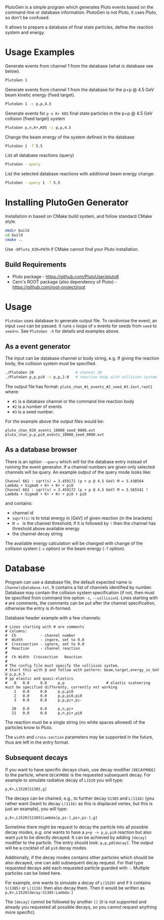 
PlutoGen is a simple program which generates Pluto events based on the command-line or database information.
PlutoGen is not Pluto, it uses Pluto, so don't be confused.

It allows to prepare a database of final state particles, define the reaction system and energy.

# Usage Examples

Generate events from channel 1 from the database (what is database see below).
```bash
PlutoGen 1
```
Generate events from channel 1 from the database for the p+p @ 4.5 GeV beam kinetic energy (fixed target).
```bash
PlutoGen 1 -c p,p,4.5
```
Generate events for `p n K+ K0S` final state particles in the p+p @ 4.5 GeV collision (fixed target) system
```bash
PlutoGen p,n,K+,K0S -c p,p,4.5
```
Change the beam energy of the system defined in the database
```bash
PlutoGen 1 -T 5.5
```
List all database reactions (query)
```bash
PlutoGen --query
```
List the selected database reactions with additional beam energy change:
```bash
PlutoGen --query 1 -T 5.5
```
# Installing PlutoGen Generator

Installation in based on CMake build system, and follow standard CMake style.
```bash
mkdir build
cd build
cmake ..
```
Use `-DPluto_DIR=PATH` if CMake cannot find your Pluto installation.

## Build Requirements

* Pluto package - https://github.com/PlutoUser/pluto6
* Cern's ROOT package (also dependency of Pluto) - https://github.com/root-project/root

# Usage

`PlutoGen` uses database to generate output file. To randomise the event, an input `seed` can be passed. It runs `n` loops of `e` events for seeds from `seed` to `seed+n`. See `PlutoGen -h` for details and examples above.

## As a event generator

The input can be database channel or body string, e.g. If giving the reaction body, the collision system must be specified.
```bash
./PlutoGen 20                   # channel 20
./PlutoGen p,p,pi0 -c p,p,2.0   # reaction body with collision system
```
The output file has format: `pluto_chan_#1_events_#2_seed_#3.{evt,root}` where:
* `#1` is a database channel or the command line reaction body
* `#2` is a number of events
* `#3` is a seed number.

For the example above the output files would be:
```
pluto_chan_020_events_10000_seed_0000.evt
pluto_chan_p,p,pi0_events_10000_seed_0000.evt
```

## As a database browser
There is an option `--query` which will list the database entry instead of running the event generator. If a channel numbers are given only selected channels will be query. An example output of the query mode looks like:
```text
Channel 661 : sqrt(s) = 3.459172 (p + p @ 4.5 GeV) M = 3.430564   Lambda + Sigma0 + K+ + K+ + pi0
Channel 662 : sqrt(s) = 3.459172 (p + p @ 4.5 GeV) M = 3.565541 ! Lambda + Sigma0 + K+ + K+ + pi0 + pi0
```
and contains:
* channel id
* `sqsrt(s)` is to total energy in [GeV] of given reaction (in the brackets)
* `M = `  is the channel threshold; if it is followed by `!` then the channel has threshold above available energy
* the channel decay string

The available energy calculation will be changed with change of the collision system (`-c` option) or the beam energy (`-T` option).

# Database

Program can use a database file, the default expected name is `ChannelsDatabase.txt`.
It contains a list of channels identified by number. Database may contain the collision system specification (if not, then must be specified from command line option `-c`, `--collision`).
Lines starting with `#` are comments, the comments can be put after the channel specification, otherwise the entry is ill-formed.

Database header example with a few channels:
```
# Lines starting with # are comments
# Columns:
#  Ch           - channel number
#  Width        - ingore, set to 0.0
#  Crosssection - ignore, set to 0.0
#  Reaction     - channel reaction
#
#  Ch Width  Crossection   Reaction
#
# The config file must specify the collision system.
# Start this with @ and follow with pattern: beam,target,energy_in_GeV
@ p,p,4.5
# pp elastic and quasi-elastics
#   0   0.0     0.0     p,p                   # elastic scateering must be specified differenty, currently not working
    1   0.0     0.0     p,p,pi0
    2   0.0     0.0     p,p,pi0,pi0
    3   0.0     0.0     p,p,pi+,pi-

   20   0.0     0.0     p,n,pi+
   21   0.0     0.0     p,n,pi+,pi0
```

The reaction must be a single string (no white spaces allowed) of the particles know to Pluto.

The `width` and `cross-section` parameters may be supported in the future, thus are left in the entry format.

## Subsequent decays

If you want to have specific decays chain, use decay modifier `[DECAYMODE]` to the particle, where `DECAYMODE` is the requested subsequent decay. For example to simulate radiative decay of `L1520` you will type:
```text
p,K+,L1520[S1385,g]
```
The decays can be chained, e.g., to further decay `S1385` and `L(1116)` (you rather want Geant to decay `L(1116)` as this is displaced vertex, but this is just an example), you will type:
```text
p,K+,L1520[S1385[Lambda[p,pi-],pi+,pi-],g]
```

Sometime there might be request to decay the particle into all possible decay modes, e.g. one wants to have a `p+p -> p,p,pi0` reaction but also want `pi0` to be directly decayed. It can be achieved by adding `[decay]` modifier to the particle. The entry should look: `p,p,p0[decay]`. The output will be a cocktail of all `pi0` decay modes.

Additionally, if the decay modes contains other particles which should be also decayed, one can add subsequent decay request. For that type requested decays add each requested particle guarded with `:`.  Multiple particles can be listed here.

For example, one wants to simulate a decay of `L(1520)` and if it contains `S(1385)` or `L(1116)`  then also decay them. Then it would be written as `p,K+,L1520[decay:S1385:Lambda:]`

The `[decay]` cannot be followed by another `[]` (it is not supported and already you requested all possible decays, so you cannot request anything more specific).
